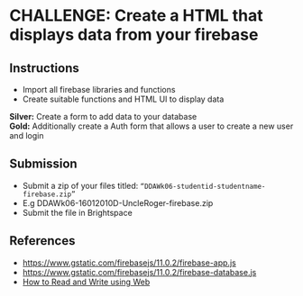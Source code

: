 # CHALLENGE: Create a HTML that displays data from your firebase


## Instructions
- Import all firebase libraries and functions
- Create suitable functions and HTML UI to display data

**Silver:** Create a form to add data to your database\
**Gold:** Additionally create a Auth form that allows a user to create a new user and login

## Submission
- Submit a zip of your files titled: `“DDAWk06-studentid-studentname-firebase.zip”`
- E.g DDAWk06-16012010D-UncleRoger-firebase.zip
- Submit the file in Brightspace

## References
- https://www.gstatic.com/firebasejs/11.0.2/firebase-app.js
- https://www.gstatic.com/firebasejs/11.0.2/firebase-database.js
- [How to Read and Write using Web](https://firebase.google.com/docs/database/web/read-and-write)
